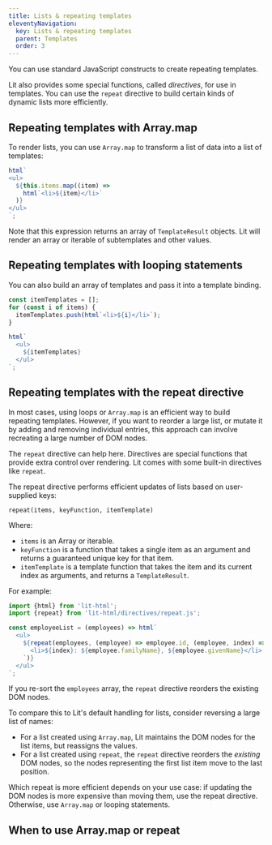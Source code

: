 ```yaml
---
title: Lists & repeating templates
eleventyNavigation:
  key: Lists & repeating templates
  parent: Templates
  order: 3
---
```


<!-- TODO: check all import paths. Runnable samples? -->

You can use standard JavaScript constructs to create repeating templates. 

Lit also provides some special functions, called _directives_, for use in templates. You can use the  `repeat` directive to build certain kinds of dynamic lists more efficiently.

##  Repeating templates with Array.map

To render lists, you can use `Array.map` to transform a list of data into a list of templates:

```js
html`
<ul>
  ${this.items.map((item) => 
    html`<li>${item}</li>`
  )}
</ul>
`;
```

Note that this expression returns an array of `TemplateResult` objects. Lit will render an array or iterable of subtemplates and other values.

## Repeating templates with looping statements

You can also build an array of templates and pass it into a template binding.

```js
const itemTemplates = [];
for (const i of items) {
  itemTemplates.push(html`<li>${i}</li>`);
}

html`
  <ul>
    ${itemTemplates}
  </ul>
`;
```

## Repeating templates with the repeat directive

In most cases, using loops or `Array.map` is an efficient way to build repeating templates. However, if you want to reorder a large list, or mutate it by adding and removing individual entries, this approach can involve recreating a large number of DOM nodes. 

The `repeat` directive can help here. Directives are special functions that provide extra control over rendering. Lit comes with some built-in directives like `repeat`. 

The repeat directive performs efficient updates of lists based on user-supplied keys:

`repeat(items, keyFunction, itemTemplate)`

Where:

*   `items` is an Array or iterable.
*   `keyFunction` is a function that takes a single item as an argument and returns a guaranteed unique key for that item.
*   `itemTemplate` is a template function that takes the item and its current index as arguments, and returns a `TemplateResult`.

For example:

```js
import {html} from 'lit-html';
import {repeat} from 'lit-html/directives/repeat.js';

const employeeList = (employees) => html`
  <ul>
    ${repeat(employees, (employee) => employee.id, (employee, index) => html`
      <li>${index}: ${employee.familyName}, ${employee.givenName}</li>
    `)}
  </ul>
`;
```

If you re-sort the `employees` array, the `repeat` directive reorders the existing DOM nodes. 

To compare this to Lit's default handling for lists, consider reversing a large list of names:

*   For a list created using `Array.map`, Lit maintains the DOM nodes for the list items, but reassigns the values. 
*   For a list created using `repeat`, the `repeat` directive reorders the _existing_ DOM nodes, so the nodes representing the first list item move to the last position.

Which repeat is more efficient depends on your use case: if updating the DOM nodes is more expensive than moving them, use the repeat directive. Otherwise, use `Array.map` or looping statements.

## When to use Array.map or repeat

<!-- TODO -->
